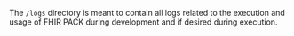 The `/logs` directory is meant to contain all logs related to the execution and usage of FHIR PACK during development and if desired during execution.
